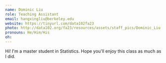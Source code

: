 ```yaml
---
name: Dominic Liu
role: Teaching Assistant
email: hangxingliu@berkeley.edu
website: https://tinyurl.com/data102fa23
photo: http://data102.org/fa23/resources/assets/staff_pics/Dominic_Liu.JPG
pronouns: He/Him/His
oh: 
---
```

Hi! I'm a master student in Statistics. Hope you'll enjoy this class as much as I did.